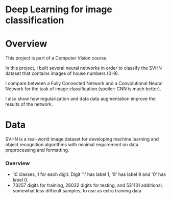 # Deep Learning for image classification

# Overview 
This project is part of a Computer Vision course.

In this project, I built several neural networks in order to classify the SVHN dataset that contains images of house numbers (0-9).

I compare between a Fully Connected Network and a Convolutional Neural Network for the task of image classification (spoiler: CNN is much better).

I also show how regularization and data data augmentation improve the results of the network.

# Data

SVHN is a real-world image dataset for developing machine learning and object recognition algorithms with minimal requirement on data preprocessing and formatting. 

### Overview

- 10 classes, 1 for each digit. Digit '1' has label 1, '9' has label 9 and '0' has label 0.
- 73257 digits for training, 26032 digits for testing, and 531131 additional, somewhat less difficult samples, to use as extra training data
